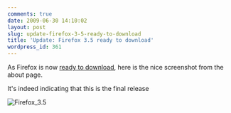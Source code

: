 ```yaml
---
comments: true
date: 2009-06-30 14:10:02
layout: post
slug: update-firefox-3-5-ready-to-download
title: 'Update: Firefox 3.5 ready to download'
wordpress_id: 361
---
```


As Firefox is now [ready to download](http://serverhorror.wordpress.com/2009/06/30/firefox-3-5-ready-to-download/), here is the nice screenshot from the about page.

It's indeed indicating that this is the final release

![Firefox_3.5](http://serverhorror.files.wordpress.com/2009/06/firefox_3-5.png)
